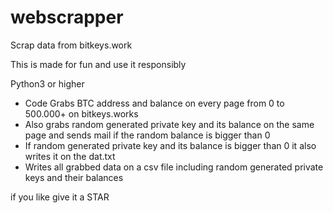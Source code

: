 # webscrapper
Scrap data from bitkeys.work

This is made for fun and use it responsibly

Python3 or higher

 -  Code Grabs BTC address and balance on every page from 0 to 500.000+ on bitkeys.works
 -  Also grabs random generated private key and its balance on the same page and sends mail if the random balance is bigger than 0 
 -  If random generated private key and its balance is bigger than 0 it also writes it on the dat.txt
 -  Writes all grabbed data on a csv file including random generated private keys and their balances


if you like give it a STAR


